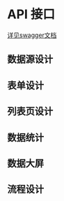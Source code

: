# API 接口
 [详见swagger文档](/api/swagger-ui/index.html)
## 数据源设计

## 表单设计

## 列表页设计

## 数据统计

## 数据大屏

## 流程设计
